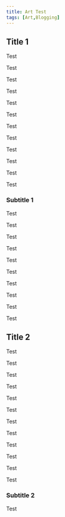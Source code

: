 ```yaml
---
title: Art Test
tags: [Art,Blogging]
---
```


## Title 1

Test

Test

Test

Test

Test

Test

Test

Test

Test

Test

Test

Test

### Subtitle 1

Test

Test

Test

Test

Test

Test

Test

Test

Test

Test

##  Title 2

Test

Test

Test

Test

Test

Test

Test

Test

Test

Test

Test

Test

### Subtitle 2

Test